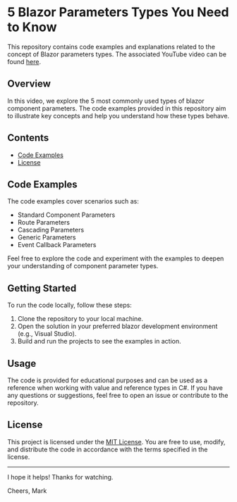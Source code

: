 # 5 Blazor Parameters Types You Need to Know

This repository contains code examples and explanations related to the concept of Blazor parameters types. The associated YouTube video can be found [here](https://youtu.be/kvsktKkJQKU).

## Overview

In this video, we explore the 5 most commonly used types of blazor component parameters. The code examples provided in this repository aim to illustrate key concepts and help you understand how these types behave.

## Contents

- [Code Examples](#code-examples)
- [License](#license)

## Code Examples

The code examples cover scenarios such as:

- Standard Component Parameters
- Route Parameters
- Cascading Parameters
- Generic Parameters
- Event Callback Parameters

Feel free to explore the code and experiment with the examples to deepen your understanding of component parameter types.

## Getting Started

To run the code locally, follow these steps:

1. Clone the repository to your local machine.
2. Open the solution in your preferred blazor development environment (e.g., Visual Studio).
3. Build and run the projects to see the examples in action.

## Usage

The code is provided for educational purposes and can be used as a reference when working with value and reference types in C#. If you have any questions or suggestions, feel free to open an issue or contribute to the repository.

## License

This project is licensed under the [MIT License](LICENSE). You are free to use, modify, and distribute the code in accordance with the terms specified in the license.

---

I hope it helps! Thanks for watching.

Cheers, Mark


